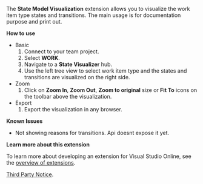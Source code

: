 
The **State Model Visualization** extension allows you to visualize the work item type states and transitions. The main usage is for documentation purpose and print out.

**How to use**

- Basic
	1. Connect to your team project.
	2. Select **WORK**.
	3. Navigate to a **State Visualizer** hub.
	4. Use the left tree view to select work item type and the states and transitions are visualized on the right side.
- Zoom
	1. Click on **Zoom In**, **Zoom Out**, **Zoom to original** size or **Fit To** icons on the toolbar above the visualization.
- Export
	1. Export the visualization in any browser.

**Known Issues**

- Not showing reasons for transitions. Api doesnt expose it yet.

**Learn more about this extension**

To learn more about developing an extension for Visual Studio Online, see the [overview of extensions](https://www.visualstudio.com/en-us/integrate/extensions/overview).

[Third Party Notice](https://marketplace.visualstudio.com/items/alm-rangers.almrangers-vsoextensions-WorkitemVisualization/ThirdPartyNotice.txt).
